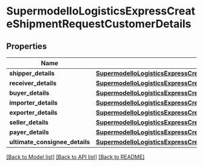 # SupermodelIoLogisticsExpressCreateShipmentRequestCustomerDetails

## Properties
Name | Type | Description | Notes
------------ | ------------- | ------------- | -------------
**shipper_details** | [**SupermodelIoLogisticsExpressCreateShipmentRequestCustomerDetailsShipperDetails**](SupermodelIoLogisticsExpressCreateShipmentRequestCustomerDetailsShipperDetails.md) |  | 
**receiver_details** | [**SupermodelIoLogisticsExpressCreateShipmentRequestCustomerDetailsReceiverDetails**](SupermodelIoLogisticsExpressCreateShipmentRequestCustomerDetailsReceiverDetails.md) |  | 
**buyer_details** | [**SupermodelIoLogisticsExpressCreateShipmentRequestCustomerDetailsBuyerDetails**](SupermodelIoLogisticsExpressCreateShipmentRequestCustomerDetailsBuyerDetails.md) |  | [optional] 
**importer_details** | [**SupermodelIoLogisticsExpressCreateShipmentRequestCustomerDetailsImporterDetails**](SupermodelIoLogisticsExpressCreateShipmentRequestCustomerDetailsImporterDetails.md) |  | [optional] 
**exporter_details** | [**SupermodelIoLogisticsExpressCreateShipmentRequestCustomerDetailsExporterDetails**](SupermodelIoLogisticsExpressCreateShipmentRequestCustomerDetailsExporterDetails.md) |  | [optional] 
**seller_details** | [**SupermodelIoLogisticsExpressCreateShipmentRequestCustomerDetailsSellerDetails**](SupermodelIoLogisticsExpressCreateShipmentRequestCustomerDetailsSellerDetails.md) |  | [optional] 
**payer_details** | [**SupermodelIoLogisticsExpressCreateShipmentRequestCustomerDetailsPayerDetails**](SupermodelIoLogisticsExpressCreateShipmentRequestCustomerDetailsPayerDetails.md) |  | [optional] 
**ultimate_consignee_details** | [**SupermodelIoLogisticsExpressCreateShipmentRequestCustomerDetailsUltimateConsigneeDetails**](SupermodelIoLogisticsExpressCreateShipmentRequestCustomerDetailsUltimateConsigneeDetails.md) |  | [optional] 

[[Back to Model list]](../README.md#documentation-for-models) [[Back to API list]](../README.md#documentation-for-api-endpoints) [[Back to README]](../README.md)

